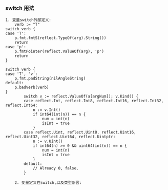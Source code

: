 ### switch 用法
	1. 变量switch外部定义:
        verb := "T"
	switch verb {
	case 'T':
		p.fmt.fmtS(reflect.TypeOf(arg).String())
		return
	case 'p':
		p.fmtPointer(reflect.ValueOf(arg), 'p')
		return
	}

	switch verb {
	case 'T', 'v':
		p.fmt.padString(nilAngleString)
	default:
		p.badVerb(verb)
	}
			switch v := reflect.ValueOf(a[argNum]); v.Kind() {
			case reflect.Int, reflect.Int8, reflect.Int16, reflect.Int32, reflect.Int64:
				n := v.Int()
				if int64(int(n)) == n {
					num = int(n)
					isInt = true
				}
			case reflect.Uint, reflect.Uint8, reflect.Uint16, reflect.Uint32, reflect.Uint64, reflect.Uintptr:
				n := v.Uint()
				if int64(n) >= 0 && uint64(int(n)) == n {
					num = int(n)
					isInt = true
				}
			default:
				// Already 0, false.
			}

        2. 变量定义在switch,以及类型断言:
	
	



